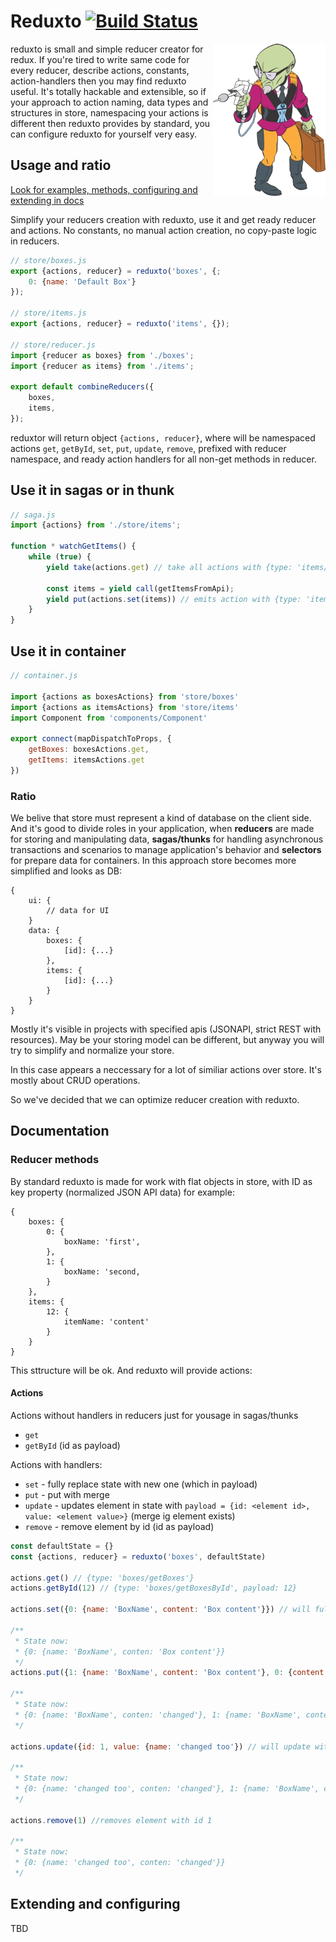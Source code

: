 # Reduxto [![Build Status](https://travis-ci.org/zefirka/reduxto.svg?branch=master)](https://travis-ci.org/zefirka/reduxto)


<img src="./static/reducto.gif" align="right" width="180"/>

reduxto is small and simple reducer creator for redux. If you're tired to write same code for every reducer, describe actions, constants, action-handlers then you may find reduxto useful. It's totally hackable and extensible, so if your approach to action naming, data types and structures in store, namespacing your actions is different then reduxto provides by standard, you can configure reduxto for yourself very easy. 

## Usage and ratio
[Look for examples, methods, configuring and extending in docs](#documentation)

Simplify your reducers creation with reduxto, use it and get ready reducer and actions. No constants, no manual action creation, no copy-paste logic in reducers.

```js 
// store/boxes.js
export {actions, reducer} = reduxto('boxes', {;
    0: {name: 'Default Box'}
});

// store/items.js
export {actions, reducer} = reduxto('items', {});

// store/reducer.js
import {reducer as boxes} from './boxes';
import {reducer as items} from './items';

export default combineReducers({
    boxes,
    items,
});
```

reduxtor will return object `{actions, reducer}`, where will be namespaced actions `get`, `getById`, `set`, `put`, `update`, `remove`, prefixed with reducer namespace, and ready action handlers for all non-get methods in reducer.

## Use it in sagas or in thunk
```js
// saga.js
import {actions} from './store/items';

function * watchGetItems() { 
    while (true) {
        yield take(actions.get) // take all actions with {type: 'items/getItems'}

        const items = yield call(getItemsFromApi);
        yield put(actions.set(items)) // emits action with {type: 'items/setItems', payload: items}
    }
}
```

## Use it in container

```js
// container.js

import {actions as boxesActions} from 'store/boxes'
import {actions as itemsActions} from 'store/items'
import Component from 'components/Component'

export connect(mapDispatchToProps, {
    getBoxes: boxesActions.get,
    getItems: itemsActions.get
})
```

### Ratio

We belive that store must represent a kind of database on the client side. And it's good to divide roles in your application, when **reducers** are made for storing and manipulating data, **sagas/thunks** for handling asynchronous transactions and scenarios to manage application's behavior and **selectors** for prepare data for containers. In this approach store becomes more simplified and looks as DB: 

```
{
    ui: {
        // data for UI
    }
    data: {
        boxes: {
            [id]: {...}
        },
        items: {
            [id]: {...}
        }
    }
}
```

Mostly it's visible in projects with specified apis (JSONAPI, strict REST with resources). May be your storing model can be different, but anyway you will try to simplify and normalize your store.

In this case appears a neccessary for a lot of similiar actions over store. It's mostly about CRUD operations.

So we've decided that we can optimize reducer creation with reduxto.  


## Documentation
<a href="docs"></a>

### Reducer methods

By standard reduxto is made for work with flat objects in store, with ID as key property (normalized JSON API data) for example:

```
{
    boxes: {
        0: {
            boxName: 'first',
        },
        1: {
            boxName: 'second,
        }
    },
    items: {
        12: {
            itemName: 'content'
        }
    }
}
```

This sttructure will be ok. And reduxto will provide actions:

#### Actions

Actions without handlers in reducers just for yousage in sagas/thunks
 - `get` 
 - `getById` (id as payload)

Actions with handlers:
 - `set` - fully replace state with new one (which in payload)
 - `put` - put with merge
 - `update` - updates element in state with `payload = {id: <element id>, value: <element value>}` (merge ig element exists) 
 - `remove` - remove element by id (id as payload)

```js
const defaultState = {}
const {actions, reducer} = reduxto('boxes', defaultState)

actions.get() // {type: 'boxes/getBoxes'}
actions.getById(12) // {type: 'boxes/getBoxesById', payload: 12}

actions.set({0: {name: 'BoxName', content: 'Box content'}}) // will fully replace state

/**
 * State now: 
 * {0: {name: 'BoxName', conten: 'Box content'}}
 */
actions.put({1: {name: 'BoxName', content: 'Box content'}, 0: {content: 'changed'}}) // will put to store new object (and merge if id's matching

/**
 * State now:
 * {0: {name: 'BoxName', conten: 'changed'}, 1: {name: 'BoxName', content: 'Box content'}}
 */

actions.update({id: 1, value: {name: 'changed too'}) // will update with value as a diff

/**
 * State now:
 * {0: {name: 'changed too', conten: 'changed'}, 1: {name: 'BoxName', content: 'Box content'}}
 */

actions.remove(1) //removes element with id 1

/**
 * State now:
 * {0: {name: 'changed too', conten: 'changed'}}
 */
```

## Extending and configuring

TBD